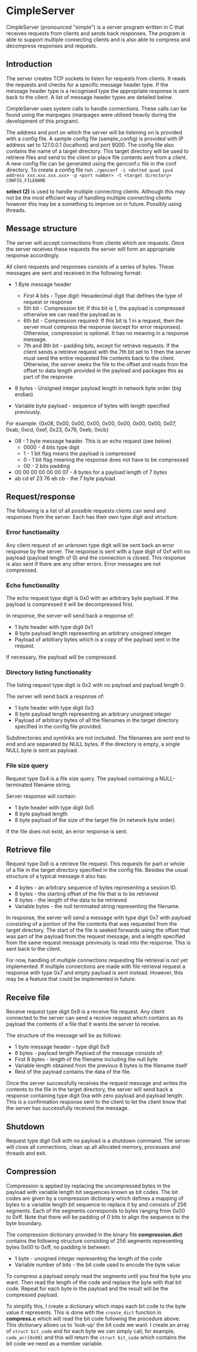 # CimpleServer
CimpleServer (pronounced "simple") is a server program written in C that receives requests from clients and sends back responses. The program is able to support multiple connecting clients and is also able to compress and decompress responses and requests.

## Introduction
The server creates TCP sockets to listen for requests from clients. It reads the requests and checks for a specific message header type. If the message header type is a recognised type the appropriate response is sent back to the client. A list of message header types are detailed below.

CimpleServer uses system calls to handle connections. These calls can be found using the manpages (manpages were utilised heavily during the development of this program).

The address and port on which the server will be listening on is provided with a config file. A sample config file (sample_config) is provided with IP address set to 127.0.0.1 (localhost) and port 9000. The config file also contains the name of a target directory. This target directory will be used to retrieve files and send to the client or place file contents sent from a client. A new config file can be generated using the genconf.c file in the conf directory. To create a config file run `./genconf -i <dotted quad ipv4 address xxx.xxx.xxx.xxx> -p <port number> -t <target directory> CONFIG_FILENAME`

**select (2)** is used to handle multiple connecting clients. Although this may not be the most efficient way of handling multiple connecting clients however this may be a something to improve on in future. Possibly using threads.

## Message structure
The server will accept connections from clients which are requests. Once the server receives these requests the server will form an appropriate response accordingly.

All client requests and responses consists of a series of bytes. These messages are sent and received in the following format:

+ 1 Byte message header
  * First 4 bits - Type digit: Hexadecimal digit that defines the type of request or response
  * 5th bit - Compression bit: If this bit is 1, the payload is compressed otherwise we can read the payload as is
  * 6th bit - Compression required: If this bit is 1 in a request, then the server must compress the response (except for error responses). Otherwise, compression is optional. It has no meaning in a response message.
  * 7th and 8th bit - padding bits, except for retrieve requests. If the client sends a retrieve request with the 7th bit set to 1 then the server must send the entire requested file contents back to the client. Otherwise, the server seeks the file to the offset and reads from the offset to data length provided in the payload and packages this as part of the response.

+ 8 bytes - Unsigned integer payload length in network byte order (big endian)

+ Variable byte payload - sequence of bytes with length specified previously.

For example: {0x08, 0x00, 0x00, 0x00, 0x00, 0x00, 0x00, 0x00, 0x07, 0xab, 0xcd, 0xef, 0x23, 0x76, 0xeb, 0xcb}

+ 08 - 1 byte message header. This is an echo request (see below)
  - 0000 - 4 bits type digit
  - 1 - 1 bit flag means the payload is compressed
  - 0 - 1 bit flag meaning the response does not have to be compressed
  - 00 - 2 bits padding
+ 00 00 00 00 00 00 07 - 8 bytes for a payload length of 7 bytes
+ ab cd ef 23 76 eb cb - the 7 byte payload

## Request/response
The following is a list of all possible requests clients can send and responses from the server. Each has their own type digit and structure.

### Error functionality
Any client request of an unknown type digit will be sent back an error response by the server. The response is sent with a type digit of 0xf with no payload (payload length of 0) and the connection is closed. This response is also sent if there are any other errors. Error messages are not compressed.

### Echo functionality
The echo request type digit is 0x0 with an arbitrary byte payload. If the payload is compressed it will be decompressed first.

In response, the server will send back a response of:
+ 1 byte header with type digit 0x1
+ 8 byte payload length representing an arbitrary unsigned integer
+ Payload of arbitrary bytes which is a copy of the payload sent in the request.

If necessary, the payload will be compressed.

### Directory listing functionality
The listing request type digit is 0x2 with no payload and payload length 0.

The server will send back a response of:
+ 1 byte header with type digit 0x3
+ 8 byte payload length representing an arbitrary unsigned integer
+ Payload of arbitrary bytes of all the filenames in the target directory specified in the config file provided.

Subdirectories and symlinks are not included. The filenames are sent end to end and are separated by NULL bytes. If the directory is empty, a single NULL byte is sent as payload.

### File size query
Request type 0x4 is a file size query. The payload containing a NULL-terminated filename string.

Server response will contain:
+ 1 byte header with type digit 0x5
+ 8 byte payload length
+ 8 byte payload of the size of the target file (in network byte order)

If the file does not exist, an error response is sent.

## Retrieve file
Request type 0x6 is a retrieve file request. This requests for part or whole of a file in the target directory specified in the config file. Besides the usual structure of a typical message it also has:

+ 4 bytes - an arbitrary sequence of bytes representing a session ID.
+ 8 bytes - the starting offset of the file that is to be retrieved
+ 8 bytes - the length of the data to be retrieved
+ Variable bytes - the null terminated string representing the filename.

In response, the server will send a message with type digit 0x7 with payload consisting of a portion of the file contents that was requested from the target directory. The start of the file is seeked forwards using the offset that was part of the payload from the request message, and a length specified from the same request message previously is read into the response. This is sent back to the client.

For now, handling of multiple connections requesting file retrieval is not yet implemented. If multiple connections are made with file retrieval request a response with type 0x7 and empty payload is sent instead. However, this may be a feature that could be implemented in future.

## Receive file
Receive request type digit 0x9 is a receive file request. Any client connected to the server can send a receive request which contains as its payload the contents of a file that it wants the server to receive.

The structure of the message will be as follows:
+ 1 byte message header - type digit 0x9
+ 8 bytes - payload length
Payload of the message consists of:
+ First 8 bytes - length of the filename including the null byte
+ Variable length obtained from the previous 8 bytes is the filename itself
+ Rest of the payload contains the data of the file.

Once the server successfully receives the request message and writes the contents to the file in the target directory, the server will send back a response containing type digit 0xa with zero payload and payload length. This is a confirmation response sent to the client to let the client know that the server has successfully received the message.

## Shutdown
Request type digit 0x8 with no payload is a shutdown command. The server will close all connections, clean up all allocated memory, processes and threads and exit.

## Compression
Compression is applied by replacing the uncompressed bytes in the payload with variable length bit sequences known as bit codes. The bit codes are given by a compression dictionary which defines a mapping of bytes to a variable length bit sequence to replace it by and consists of 256 segments. Each of the segments corresponds to bytes ranging from 0x00 to 0xff. Note that there will be padding of 0 bits to align the sequence to the byte boundary.

The compression dictionary provided in the binary file **compression.dict** contains the following structure consisting of 256 segments representing bytes 0x00 to 0xff, no padding in between:
+ 1 byte - unsigned integer representing the length of the code
+ Variable number of bits - the bit code used to encode the byte value

To compress a payload simply read the segments until you find the byte you want. Then read the length of the code and replace the byte with that bit code. Repeat for each byte in the payload and the result will be the compressed payload.

To simplify this, I create a dictionary which maps each bit code to the byte value it represents. This is done with the `create_dict` function in **compress.c** which will read the bit code following the procedure above. This dictionary allows us to 'look-up' the bit code we want. I create an array of `struct bit_code` and for each byte we can simply call, for example, `code_arr[0x00]` and this will return the `struct bit_code` which contains the bit code we need as a member variable.
